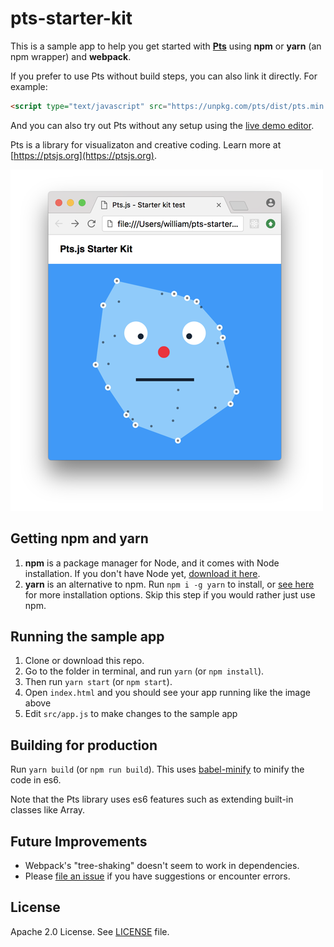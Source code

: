 # pts-starter-kit
This is a sample app to help you get started with **[Pts](https://ptsjs.org)**
using **npm** or **yarn** (an npm wrapper) and **webpack**.

If you prefer to use Pts without build steps, you can also link it directly. For example:    
```html
<script type="text/javascript" src="https://unpkg.com/pts/dist/pts.min.js"></script>
```

And you can also try out Pts without any setup using the [live demo editor](http://ptsjs.org/demo/edit/?name=polygon.convexHull). 

Pts is a library for visualizaton and creative coding. Learn more at
[https://ptsjs.org](https://ptsjs.org).

![screenshot](./screenshot.png)

## Getting npm and yarn
1. **npm** is a package manager for Node, and it comes with Node installation. 
   If you don't have Node yet, [download it here](https://nodejs.org/).
2. **yarn** is an alternative to npm. Run `npm i -g yarn` to install, or [see here](https://yarnpkg.com/docs/install/) for more
   installation options. Skip this step if you would rather just use npm.

## Running the sample app
1. Clone or download this repo.
2. Go to the folder in terminal, and run `yarn` (or `npm install`).
3. Then run `yarn start` (or `npm start`).
4. Open `index.html` and you should see your app running like the image above
5. Edit `src/app.js` to make changes to the sample app

## Building for production
Run `yarn build` (or `npm run build`). This uses
[babel-minify](https://github.com/babel/minify) to minify the code in es6.

Note that the Pts library uses es6 features such as extending built-in classes like Array.

## Future Improvements
- Webpack's "tree-shaking" doesn't seem to work in dependencies.
- Please [file an issue](https://github.com/williamngan/pts-starter-kit/issues)
if you have suggestions or encounter errors.

## License
Apache 2.0 License. See [LICENSE](./LICENSE.md) file.

